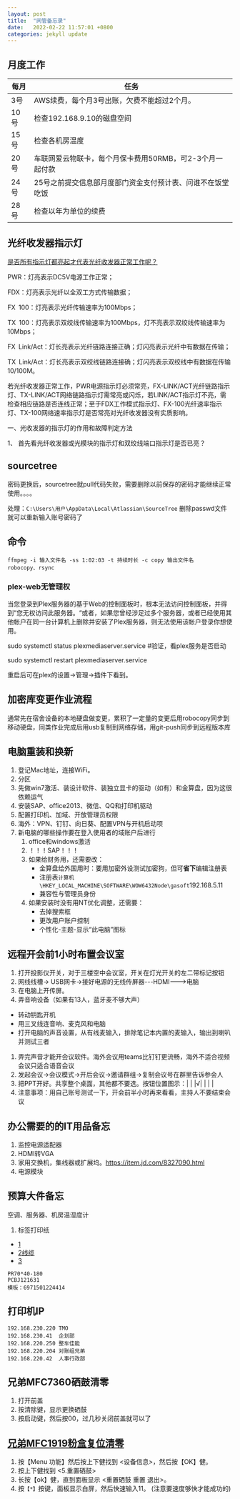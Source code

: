 ```yaml
---
layout: post
title:  "网管备忘录"
date:   2022-02-22 11:57:01 +0800
categories: jekyll update
---
```



## 月度工作

|每月|任务|
|----|----|
|3号 |AWS续费，每个月3号出账，欠费不能超过2个月。|
|10号|检查192.168.9.10的磁盘空间|
|15号|检查各机房温度|
|20号|车联网爱云物联卡，每个月保卡费用50RMB，可2-3个月一起付款|
|24号|25号之前提交信息部月度部门资金支付预计表、问谁不在饭堂吃饭|
|28号|检查以年为单位的续费|

## 光纤收发器指示灯

[是否所有指示灯都亮起才代表光纤收发器正常工作呢？](https://zhuanlan.zhihu.com/p/342963789)

PWR：灯亮表示DC5V电源工作正常；



FDX：灯亮表示光纤以全双工方式传输数据；



FX 100：灯亮表示光纤传输速率为100Mbps；



TX 100：灯亮表示双绞线传输速率为100Mbps，灯不亮表示双绞线传输速率为10Mbps；



FX Link/Act：灯长亮表示光纤链路连接正确；灯闪亮表示光纤中有数据在传输；



TX Link/Act：灯长亮表示双绞线链路连接确；灯闪亮表示双绞线中有数据在传输10/100M。



若光纤收发器正常工作，PWR电源指示灯必须常亮，FX-LINK/ACT光纤链路指示灯、TX-LINK/ACT网络链路指示灯需常亮或闪烁，若LINK/ACT指示灯不亮，需检查相应链路是否连线正常；至于FDX工作模式指示灯、FX-100光纤速率指示灯、TX-100网络速率指示灯是否常亮对光纤收发器没有实质影响。



一、光收发器的指示灯的作用和故障判定方法

1、 首先看光纤收发器或光模块的指示灯和双绞线端口指示灯是否已亮？

## sourcetree
密码更换后，sourcetree就pull代码失败，需要删除以前保存的密码才能继续正常使用。。。。

处理：`C:\Users\用户\AppData\Local\Atlassian\SourceTree` 删除passwd文件就可以重新输入账号密码了

## 命令
```
ffmpeg -i 输入文件名 -ss 1:02:03 -t 持续时长 -c copy 输出文件名
robocopy、rsync
```

### plex-web无管理权
当您登录到Plex服务器的基于Web的控制面板时，根本无法访问控制面板，并得到“您无权访问此服务器。“或者，如果您曾经涉足过多个服务器，或者已经使用其他帐户在同一台计算机上删除并安装了Plex服务器，则无法使用该帐户登录你想使用。

sudo systemctl status plexmediaserver.service	#验证，看plex服务是否启动

sudo systemctl restart plexmediaserver.service

重启后可在plex的设置->管理->插件下看到。

## 加密库变更作业流程
通常先在宿舍设备的本地硬盘做变更，累积了一定量的变更后用robocopy同步到移动硬盘，同类作业完成后用usb复制到网络存储，用git-push同步到远程版本库

## 电脑重装和换新
1. 登记Mac地址，连接WiFi。
1. 分区
1. 先做win7激活、装设计软件、装独立显卡的驱动（如有）和金算盘，因为这很依赖运气
1. 安装SAP、office2013、微信、QQ和打印机驱动
1. 配置打印机、加域、开放管理员权限
1. 海外：VPN、钉钉、向日葵、配置VPN与开机启动项
1. 新电脑的哪些操作要在登入使用者的域账户后进行
	1. office和windows激活
	1. ！！！SAP！！！
	1. 如果给财务用，还需要改：
		+ 金算盘给外国用时：要用加密外设测试加密狗，但可**省下**编辑注册表
		+ 注册表`计算机\HKEY_LOCAL_MACHINE\SOFTWARE\WOW6432Node\gasoft`192.168.5.11
		+ 兼容性与管理员身份
	1. 如果安装时没有用NT优化调整，还需要：
		+ 去掉搜索框
		+ 更改用户账户控制
		+ 个性化-主题-显示“此电脑”图标


## 远程开会前1小时布置会议室
1. 打开投影仪开关，对于三楼空中会议室，开关在灯光开关的左二带标记按钮
1. 网线线槽-> USB网卡->接好电源的无线传屏器---HDMI--->电脑
1. 在电脑上开传屏。
1. 弄音响设备（如果有13人，蓝牙麦不够大声）
+ 转动钥匙开机
+ 用三叉线连音响、麦克风和电脑
+ 打开电脑的声音设置，从有线麦输入，排除笔记本内置的麦输入，输出到喇叭并测试三者
1. 弄完声音才能开会议软件。海外会议用teams比钉钉更流畅，海外不适合视频会议只适合语音会议
1. 发起会议->会议模式->开后会议->邀请群组->复制会议号在群里告诉参会人
1. 把PPT开好。共享整个桌面，其他都不要选。按钮位置图示：| | |√| | | |
1. 注意事项：用自己账号测试一下，开会前半小时再来看看，主持人不要结束会议


## 办公需要的的IT用品备忘
1. 监控电源适配器
1. HDMI转VGA
1. 家用交换机，集线器或扩展坞。https://item.jd.com/8327090.html
9. 电源模块

## 预算大件备忘
空调、服务器、机房温湿度计
1. 标签打印纸
+ [1](https://item.jd.com/34378898741.html)
+ [2线缆](https://item.jd.com/5835195.html)
+ [3](https://item.jd.com/8732376.html)
```
PR70*40-180
PCBJ121631
模板：6971501224414
```

## 打印机IP
```
192.168.230.220	TMO
192.168.230.41	企划部
192.168.220.250	整车佳能
192.168.220.204	对账组兄弟
192.168.220.42	人事行政部
```

## 兄弟MFC7360硒鼓清零
1. 打开前盖
1. 按清除键，显示更换硒鼓
1. 按启动键，然后按00，过几秒关闭前盖就可以了

## [兄弟MFC1919粉盒复位清零](https://www.tonerchiper.com/2020/5322)
1. 按【Menu 功能】然后按上下健找到 <设备信息>，然后按【OK】健。
2. 按上下健找到 <5.重置硒鼓>
3. 长按【ok】健，直到面板显示 <重置硒鼓 重置 退出>。
4. 按`【*】`按键，面板显示白屏，然后快速输入11。 (注意要速度够快才能成功的)

